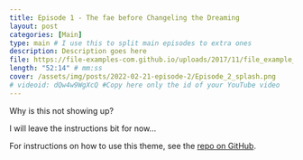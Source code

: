 ```yaml
---
title: Episode 1 - The fae before Changeling the Dreaming
layout: post
categories: [Main]
type: main # I use this to split main episodes to extra ones
description: Description goes here
file: https://file-examples-com.github.io/uploads/2017/11/file_example_MP3_700KB.mp3 #Link to your .mp3 file
length: "52:14" # mm:ss
cover: /assets/img/posts/2022-02-21-episode-2/Episode_2_splash.png
# videoid: dQw4w9WgXcQ #Copy here only the id of your YouTube video
---
```


Why is this not showing up?

I will leave the instructions bit for now...

For instructions on how to use this theme, see the [repo on GitHub](https://github.com/PandaSekh/Jekyll-Podcaster).

